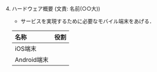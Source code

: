 4. ハードウェア概要 (⽂責: 名前(○○⼤))
    - サービスを実現するために必要なモバイル端末をあげる．

    |名称       |役割|
    |:---------|:------------:|
    |iOS端末|   |             |
    |Android端末|             |

